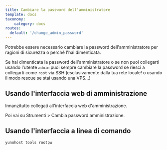 ```yaml
---
title: Cambiare la password dell'amministratore
template: docs
taxonomy:
    category: docs
routes:
  default: '/change_admin_password'
---
```


Potrebbe essere necessario cambiare la password dell'amministratore per ragioni di sicurezza o perché l'hai dimenticata.

Se hai dimenticata la password dell'amministratore o se non puoi collegarti usando l'utente `admin` puoi sempre cambiare la password se riesci a collegarti come `root` via SSH (esclusivamente dalla tua rete locale! o usando il modo rescue se stai usando una VPS...)

## Usando l'interfaccia web di amministrazione

Innanzitutto collegati all'interfaccia web d'amministrazione.

Poi vai su Strumenti > Cambia password amministrazione.

## Usando l'interfaccia a linea di comando

```bash
yunohost tools rootpw
```
